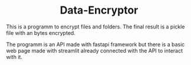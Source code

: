 <h1 align='center'>Data-Encryptor</h1>

<p>This is a programm to encrypt files and folders. The final result is a pickle file with an bytes encrypted.</p>

<p>The programm is an API made with fastapi framework but there is a basic web page made with streamlit already connected with the API to interact with it.</p>

<h2></h2>